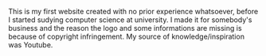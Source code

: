 This is my first website created with no prior experience whatsoever, before I started sudying computer science at university. I made it for somebody's business and the reason the logo and some informations are missing is because of copyright infringement. My source of knowledge/inspiration was Youtube.
